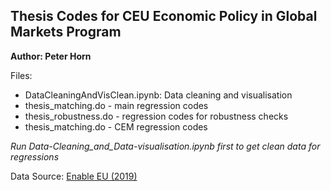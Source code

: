 ## Thesis Codes for CEU Economic Policy in Global Markets Program

**Author: Peter Horn**

Files:
- DataCleaningAndVisClean.ipynb: Data cleaning and visualisation 
- thesis_matching.do - main regression codes
- thesis_robustness.do - regression codes for robustness checks
- thesis_matching.do - CEM regression codes

*Run Data-Cleaning_and_Data-visualisation.ipynb first to get clean data for regressions*

Data Source: [Enable EU (2019)](http://www.enable-eu.com/dataset-on-households-energy-use-now-available/)
